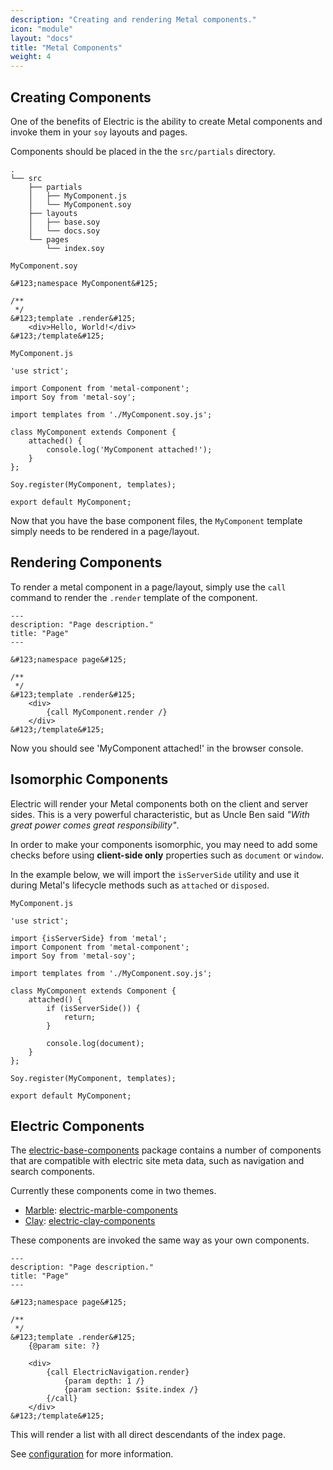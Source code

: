 ```yaml
---
description: "Creating and rendering Metal components."
icon: "module"
layout: "docs"
title: "Metal Components"
weight: 4
---
```


<article id="creating">

## Creating Components

One of the benefits of Electric is the ability to create Metal components
and invoke them in your `soy` layouts and pages.

Components should be placed in the the `src/partials` directory.

```text/javascript
.
└── src
    ├── partials
    │   ├── MyComponent.js
    │   └── MyComponent.soy
    ├── layouts
    │   ├── base.soy
    │   └── docs.soy
    └── pages
        └── index.soy
```

`MyComponent.soy`

```text/x-soy
&#123;namespace MyComponent&#125;

/**
 */
&#123;template .render&#125;
	<div>Hello, World!</div>
&#123;/template&#125;
```

`MyComponent.js`

```text/javascript
'use strict';

import Component from 'metal-component';
import Soy from 'metal-soy';

import templates from './MyComponent.soy.js';

class MyComponent extends Component {
	attached() {
		console.log('MyComponent attached!');
	}
};

Soy.register(MyComponent, templates);

export default MyComponent;
```

Now that you have the base component files, the `MyComponent` template simply
needs to be rendered in a page/layout.

</article>

<article id="rendering">

## Rendering Components

To render a metal component in a page/layout, simply use the `call` command to
render the `.render` template of the component.

```text/x-soy
---
description: "Page description."
title: "Page"
---

&#123;namespace page&#125;

/**
 */
&#123;template .render&#125;
	<div>
		{call MyComponent.render /}
	</div>
&#123;/template&#125;
```

Now you should see 'MyComponent attached!' in the browser console.

</article>

<article id="isomorphic">

## Isomorphic Components

Electric will render your Metal components both on the client and server sides.
This is a very powerful characteristic, but as Uncle Ben said *"With great power
comes great responsibility"*.

In order to make your components isomorphic, you may need to add some checks
before using **client-side only** properties such as `document` or `window`.

In the example below, we will import the `isServerSide` utility and use it during
Metal's lifecycle methods such as `attached` or `disposed`.

`MyComponent.js`

```text/javascript
'use strict';

import {isServerSide} from 'metal';
import Component from 'metal-component';
import Soy from 'metal-soy';

import templates from './MyComponent.soy.js';

class MyComponent extends Component {
	attached() {
		if (isServerSide()) {
			return;
		}

		console.log(document);
	}
};

Soy.register(MyComponent, templates);

export default MyComponent;
```

</article>

<article id="electric_components">

## Electric Components

The [electric-base-components](https://github.com/electricjs/electric/tree/master/packages/electric-base-components) package contains a number of components that are compatible with electric site meta
data, such as navigation and search components.

Currently these components come in two themes.

- [Marble](https://marbleui.com/): [electric-marble-components](https://github.com/electricjs/electric/tree/master/packages/electric-marble-components)
- [Clay](https://clayui.com/): [electric-clay-components](https://github.com/electricjs/electric/tree/master/packages/electric-clay-components)

These components are invoked the same way as your own components.

```text/x-soy
---
description: "Page description."
title: "Page"
---

&#123;namespace page&#125;

/**
 */
&#123;template .render&#125;
    {@param site: ?}

	<div>
		{call ElectricNavigation.render}
			{param depth: 1 /}
			{param section: $site.index /}
		{/call}
	</div>
&#123;/template&#125;
```

This will render a list with all direct descendants of the index page.

See [configuration](/docs/configuration#options) for more information.

</article>
